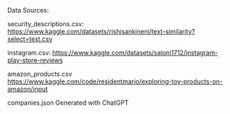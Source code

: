 Data Sources:

security_descriptions.csv:
https://www.kaggle.com/datasets/rishisankineni/text-similarity?select=test.csv

instagram.csv:
https://www.kaggle.com/datasets/saloni1712/instagram-play-store-reviews

amazon_products.csv
https://www.kaggle.com/code/residentmario/exploring-toy-products-on-amazon/input

companies.json
Generated with ChatGPT

